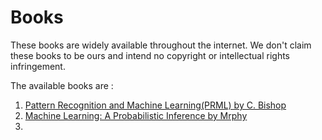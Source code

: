 # Books

These books are widely available throughout the internet. We don't claim these books to be ours and intend no copyright or intellectual rights infringement. 

The available books are :
1. [Pattern Recognition and Machine Learning(PRML) by C. Bishop](/Books/Bishop%20-%20Pattern%20Recognition%20And%20Machine%20Learning%20-%20Springer%20%202006.pdf)
2. [Machine Learning: A Probabilistic Inference by Mrphy](/Books/Murphy_Machine_Learning.pdf)
3. 